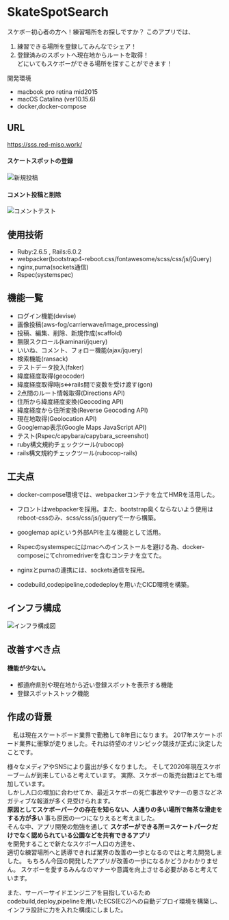 # SkateSpotSearch
スケボー初心者の方へ！練習場所をお探しですか？
このアプリでは、
1. 練習できる場所を登録してみんなでシェア！
2. 登録済みのスポットへ現在地からルートを取得！  
どにいてもスケボーができる場所を探すことができます！

開発環境
- macbook pro retina mid2015
- macOS Catalina (ver10.15.6)
- docker,docker-compose

URL
---
https://sss.red-miso.work/

#### スケートスポットの登録
![新規投稿](https://media.giphy.com/media/IflyP6yeKsaD55Qazk/giphy.gif)

#### コメント投稿と削除
![コメントテスト](https://media.giphy.com/media/JoCNcrn5CrK1jUifyW/giphy.gif)


使用技術
---
- Ruby:2.6.5 , Rails:6.0.2
- webpacker(bootstrap4-reboot.css/fontawesome/scss/css/js/jQuery)
- nginx,puma(sockets通信)
- Rspec(systemspec)


機能一覧
---
- ログイン機能(devise)
- 画像投稿(aws-fog/carrierwave/image_processing)
- 投稿、編集、削除、新規作成(scaffold)
- 無限スクロール(kaminari/jquery)
- いいね、コメント、フォロー機能(ajax/jquery)
- 検索機能(ransack)
- テストデータ投入(faker)
- 緯度経度取得(geocoder)
- 緯度経度取得時js⇔rails間で変数を受け渡す(gon)
- 2点間のルート情報取得(Directions API)
- 住所から緯度経度変換(Geocoding API)
- 緯度経度から住所変換(Reverse Geocoding API)
- 現在地取得(Geolocation API)
- Googlemap表示(Google Maps JavaScript API)
- テスト(Rspec/capybara/capybara_screenshot)
- ruby構文規約チェックツール(rubocop)
- rails構文規約チェックツール(rubocop-rails)


工夫点
---
- docker-compose環境では、webpackerコンテナを立てHMRを活用した。

- フロントはwebpackerを採用。また、bootstrap臭くならないよう使用はreboot-cssのみ、scss/css/js/jqueryで一から構築。

- googlemap apiという外部APIを主な機能として活用。

- Rspecのsystemspecにはmacへのインストールを避ける為、docker-composeにてchromedriverを含むコンテナを立てた。

- nginxとpumaの連携には、sockets通信を採用。

- codebuild,codepipeline,codedeployを用いたCICD環境を構築。


インフラ構成
---
![インフラ構成図](https://github.com/uechikohei/SkateSpotSearch/blob/images/skatespot.png)


改善すべき点
---
#### 機能が少ない。
- 都道府県別や現在地から近い登録スポットを表示する機能
- 登録スポットストック機能


作成の背景
---
　私は現在スケートボード業界で勤務して8年目になります。
2017年スケートボード業界に衝撃が走りました。それは待望のオリンピック競技が正式に決定したことです。

様々なメディアやSNSにより露出が多くなりました。
そして2020年現在スケボーブームが到来していると考えています。
実際、スケボーの販売台数はとても増加しています。  
しかし人口の増加に合わせてか、最近スケボーの死亡事故やマナーの悪さなどネガティブな報道が多く見受けられます。  
**原因としてスケボーパークの存在を知らない、人通りの多い場所で無茶な滑走をする方が多い**
事も原因の一つになりえると考えました。  
そんな中、アプリ開発の勉強を通して
**スケボーができる所＝スケートパークだけでなく認められている公園などを共有できるアプリ**  
を開発することで新たなスケボー人口の方達を、  
適切な練習場所へと誘導できれば業界の改善の一歩となるのではと考え開発しました。
もちろん今回の開発したアプリが改善の一歩になるかどうかわかりません。
スケボーを愛するみんなのマナーや意識を向上させる必要があると考えています。  

また、サーバーサイドエンジニアを目指しているため
codebuild,deploy,pipelineを用いたECS(EC2)への自動デプロイ環境を構築し、インフラ設計に力を入れた構成にしました。